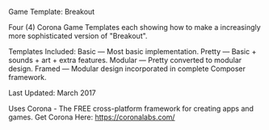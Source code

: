 Game Template: Breakout

Four (4) Corona Game Templates each showing how to make a increasingly more sophisticated version of "Breakout".

Templates Included:
Basic — Most basic implementation.
Pretty — Basic + sounds + art + extra features.
Modular — Pretty converted to modular design.
Framed — Modular design incorporated in complete Composer framework.

Last Updated: March 2017

Uses Corona - The FREE cross-platform framework for creating apps and games.
Get Corona Here: https://coronalabs.com/